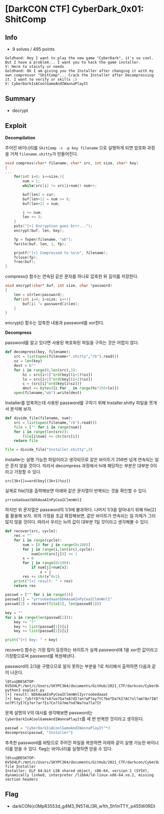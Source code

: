 # [DarkCON CTF] CyberDark_0x01: ShitComp

## Info

+ 9 solves / 495 points

```
Goldhand: Hey I want to play the new game "CyberDark", it's so cool. But I have a problem... I want you to hack the game installer.
V: Here to staisfy ur needs
Goldhand: Ok I am giving you the Installer after changing it with my own compressor "ShitComp"... Crack the Installer after Decompressing it. I want to verify ur skills ;)
V: CyberDarkIsACoolGameAndIWannaPlayIt
```

## Summary

+ decrypt

## Exploit

**Decompilation**

주어진 바이너리를 `ShitComp -c -p key filename` 으로 실행하게 되면 암호화 과정을 거쳐 `filename.shitty`가 만들어진다.

```c++
void compress(char* filename, char* src, int size, char* key)
{
...
    for(int i=0; i<=size;){
        num = 1;
        while(src[i] != src[i+num]) num++;

        buf[len] = cur;
        buf[len+1] = num >> 8;
        buf[len+2] = num;

        i += num;
        len += 3;
    }
    puts("[+] Encryption goes brrr...");
    encrypt(buf, len, key);

    fp = fopen(filename, "wb");
    fwrite(buf, len, 1, fp);

    printf("[+] Compressed to %s\n", filename);
    fclose(fp);
    free(buf);
}
```

compress() 함수는 연속된 같은 문자를 하나로 압축한 뒤 길이를 저장한다.

```c++
void encrypt(char* buf, int size, char *password)
{
    len = strlen(password);
    for(int i=0; i<size; i++){
        buf[i] ^= password[i%len];
    }
}
```

encrypt() 함수는 압축한 내용과 password를 xor한다.

**Decompress**

password를 알고 있다면 사용된 복호화된 파일을 구하는 것은 어렵지 않다.

```python
def decompress(key, filename):
	src = list(open(filename+".shitty","rb").read())
	sz = len(key)
	dest = b""
	for i in range(0,len(src),3):
		hi = src[i+1]^ord(key[(i+1)%sz])
		lo = src[i+2]^ord(key[(i+2)%sz])
		c = (src[i]^ord(key[i%sz]))
		dest += bytes([c for _ in range(hi*256+lo)])
	open(filename,"wb").write(dest)
```

Installer를 압축하는데 사용된 password를 구하기 위해 Installer.shitty 파일을 쪼개서 분석해 보자.

```python
def divide_file(filename, num):
	src = list(open(filename,"rb").read())
	file = ["" for i in range(num)]
	for i in range(len(src)):
		file[i%num] += chr(src[i])
	return file

file = divide_file("Installer.shitty",3)
```

Installer는 실행 가능한 파일이라고 생각되므로 같은 바이트가 256번 넘게 연속되는 일은 흔치 않을 것이다. 따라서 decompress 과정에서 hi에 해당하는 부분은 대부분 0이라고 가정할 수 있다.

`src[3k+1]==ord(key[(3k+1)%sz])`

실제로 file[1]을 출력해보면 아래와 같은 문자열이 반복되는 것을 확인할 수 있다.

`yrrsoGedaaatbDkAoaAInPyCeaIClmnWnlI`

하지만 위 문자열은 password의 1/3에 불과하다. 나머지 1/3을 알아내기 위해 file[2]를 활용해 보자. 위의 가정을 조금 확장해보면, 같은 바이트가 연속되는 일 자체가 그리 많지 않을 것이다. 따라서 우리는 lo의 값이 대부분 1일 것이라고 생각해볼 수 있다.

```python
def recover(src, cycle):
	res = ""
	for i in range(cycle):
		num = [0 for j in range(0x100)]
		for j in range(i,len(src),cycle):
			num[ord(src[j])] += 1
		x = 0
		for j in range(0x100):
			if num[j]>num[x]:
				x = j
		res += chr(x^0x1)
	print("[+] result: " + res)
	return res
                    
passwd = ["" for i in range(3)]
passwd[1] = "yrrsoGedaaatbDkAoaAInPyCeaIClmnWnlI"
passwd[2] = recover(file[2], len(passwd[1]))
                    
key = ""
for i in range(len(passwd[1])):
	key += "?"
	key += list(passwd[1])[i]
	key += list(passwd[2])[i]

print("[+] key: " + key)
```

recover() 함수는 가장 많이 등장하는 바이트가 실제 password에 1을 xor한 값이라고 가정함으로써 password를 복원해낸다.

password의 2/3을 구했으므로 알지 못하는 부분을 ?로 처리해서 출력하면 다음과 같이 나온다.

```
l0tus@DESKTOP-6V5O4LP:/mnt/c/Users/SKYPC364/documents/GitHub/2021_CTF/darkcon/CyberDark0x01_Shitcomp$ python3 exploit.py
[+] result: bDkAoaAInPyCeaIClmnWnlIyrrsoGedaaat
[+] key: ?yb?rD?rk?sA?oo?Ga?eA?dI?an?aP?ay?tC?be?Da?kI?AC?ol?am?An?IW?nn?Pl?yI?Cy?er?ar?Is?Co?lG?me?nd?Wa?na?la?It
```

문제 설명의 V의 대사를 생각해보면 password는  `CyberDarkIsACoolGameAndIWannaPlayIt`를 세 번 반복한 것이라고 생각된다.

```python
passwd = "CyberDarkIsACoolGameAndIWannaPlayIt"*3
decompress(passwd, "Installer")
```

추측한 password를 바탕으로 주어진 파일을 복원하면 아래와 같이 실행 가능한 바이너리를 얻을 수 있다. flag는 바이너리를 실행하면 얻을 수 있다.

 ```
l0tus@DESKTOP-6V5O4LP:/mnt/c/Users/SKYPC364/documents/GitHub/2021_CTF/darkcon/CyberDark0x01_Shitcomp$ file Installer
Installer: ELF 64-bit LSB shared object, x86-64, version 1 (SYSV), dynamically linked, interpreter /lib64/ld-linux-x86-64.so.2, missing section headers
 ```

## Flag

+ darkCON{c0MpR3553d_g4M3_1N5T4Ll3R_w1th_5h1mTTY_p455W0RD}